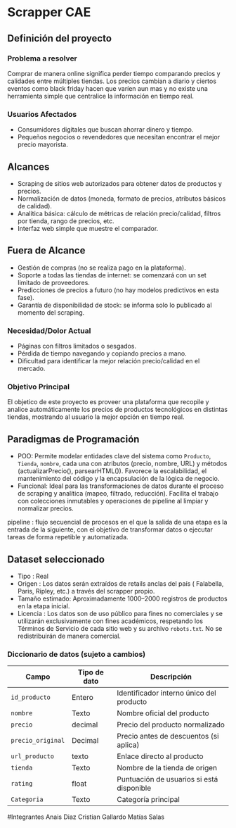 # Scrapper CAE

## Definición del proyecto

### Problema a resolver

Comprar de manera online significa perder tiempo comparando precios y calidades entre múltiples tiendas. Los precios cambian a diario y ciertos eventos como black friday hacen que varíen aun mas y no existe una herramienta simple que centralice la información en tiempo real.

### Usuarios Afectados

- Consumidores digitales que buscan ahorrar dinero y tiempo.
- Pequeños negocios o revendedores que necesitan encontrar el mejor precio mayorista.

## Alcances

- Scraping de sitios web autorizados para obtener datos de productos y precios.
- Normalización de datos (moneda, formato de precios, atributos básicos de calidad).
- Analítica básica: cálculo de métricas de relación precio/calidad, filtros por tienda, rango de precios, etc.
- Interfaz web simple que muestre el comparador.

## Fuera de Alcance

- Gestión de compras (no se realiza pago en la plataforma).
- Soporte a todas las tiendas de internet: se comenzará con un set limitado de proveedores.
- Predicciones de precios a futuro (no hay modelos predictivos en esta fase).
- Garantía de disponibilidad de stock: se informa solo lo publicado al momento del scraping.

### **Necesidad/Dolor Actual**

- Páginas con filtros limitados o sesgados.
- Pérdida de tiempo navegando y copiando precios a mano.
- Dificultad para identificar la mejor relación precio/calidad en el mercado.

### Objetivo Principal

El objetico de este proyecto es proveer una plataforma que recopile y analice automáticamente los precios de productos tecnológicos en distintas tiendas, mostrando al usuario la mejor opción en tiempo real.

## **Paradigmas de Programación**

- POO: Permite modelar entidades clave del sistema como `Producto`, `Tienda`, `nombre`, cada una con atributos (precio, nombre, URL) y métodos (actualizarPrecio(), parsearHTML()). Favorece la escalabilidad, el mantenimiento del código y la encapsulación de la lógica de negocio.
- Funcional: Ideal para las transformaciones de datos durante el proceso de scraping y analítica (mapeo, filtrado, reducción). Facilita el trabajo con colecciones inmutables y operaciones de pipeline al limpiar y normalizar precios.

pipeline : flujo secuencial de procesos en el que la salida de una etapa es la entrada de la siguiente, con el objetivo de transformar datos o ejecutar tareas de forma repetible y automatizada.

## Dataset seleccionado

- Tipo : Real
- Origen : Los datos serán extraídos de retails anclas del país ( Falabella, Paris, Ripley, etc.) a través del scrapper propio.
- Tamaño estimado: Aproximadamente 1000–2000 registros de productos en la etapa inicial.
- Licencia : Los datos son de uso público para fines no comerciales y se utilizarán exclusivamente con fines académicos, respetando los Términos de Servicio de cada sitio web y su archivo `robots.txt`. No se redistribuirán de manera comercial.

### Diccionario de datos (sujeto a cambios)

| Campo | Tipo de dato | Descripción |
| --- | --- | --- |
| `id_producto` | Entero | Identificador interno único del producto |
| `nombre` | Texto | Nombre oficial del producto |
| `precio` | decimal | Precio del producto normalizado |
| `precio_original` | Decimal | Precio antes de descuentos (si aplica) |
| `url_producto` | texto | Enlace directo al producto |
| `tienda` | Texto | Nombre de la tienda de origen |
| `rating` | float | Puntuación de usuarios si está disponible |
| `Categoria` | Texto | Categoría principal |

#Integrantes
Anais Diaz
Cristian Gallardo
Matías Salas
